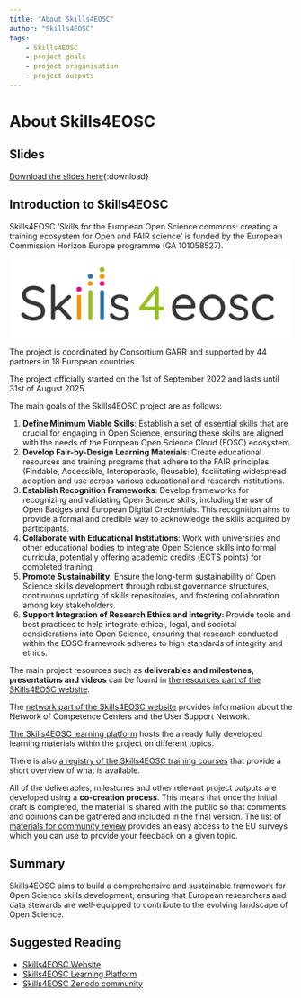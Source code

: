 ```yaml
---
title: "About Skills4EOSC"
author: "Skills4EOSC"
tags: 
    - Skills4EOSC
    - project goals
    - project oraganisation
    - project outputs
---
```


# About Skills4EOSC

## Slides

[Download the slides here](https://github.com/FAIR-by-Design-Methodology/IDCC24workshop/raw/main/resources/02%20Skills4EOSC/Skills4EOSC-IDCCworkshop_FAIR-by-Design_Methodology.pptx){:download}


## Introduction to Skills4EOSC

Skills4EOSC ‘Skills for the European Open Science commons: creating a training ecosystem for Open and FAIR science’ is funded by the European Commission Horizon Europe programme (GA 101058527).

![Skills4EOSC logo](./attachments/Skills4EOSC_logo_extended.png)

The project is coordinated by Consortium GARR and supported by 44 partners in 18 European countries.

The project officially started on the 1st of September 2022 and lasts until 31st of August 2025.

The main goals of the Skills4EOSC project are as follows:

1. **Define Minimum Viable Skills**: Establish a set of essential skills that are crucial for engaging in Open Science, ensuring these skills are aligned with the needs of the European Open Science Cloud (EOSC) ecosystem.
2. **Develop Fair-by-Design Learning Materials**: Create educational resources and training programs that adhere to the FAIR principles (Findable, Accessible, Interoperable, Reusable), facilitating widespread adoption and use across various educational and research institutions.
3. **Establish Recognition Frameworks**: Develop frameworks for recognizing and validating Open Science skills, including the use of Open Badges and European Digital Credentials. This recognition aims to provide a formal and credible way to acknowledge the skills acquired by participants.
4. **Collaborate with Educational Institutions**: Work with universities and other educational bodies to integrate Open Science skills into formal curricula, potentially offering academic credits (ECTS points) for completed training.
5. **Promote Sustainability**: Ensure the long-term sustainability of Open Science skills development through robust governance structures, continuous updating of skills repositories, and fostering collaboration among key stakeholders.
6. **Support Integration of Research Ethics and Integrity**: Provide tools and best practices to help integrate ethical, legal, and societal considerations into Open Science, ensuring that research conducted within the EOSC framework adheres to high standards of integrity and ethics.

The main project resources such as **deliverables and milestones, presentations and videos** can be found in [the resources part of the SKills4EOSC website](https://www.skills4eosc.eu/resources).

The [network part of the Skills4EOSC website](https://www.skills4eosc.eu/network) provides information about the Network of Competence Centers and the User Support Network.

[The Skills4EOSC learning platform](https://learning.skills4eosc.eu/) hosts the already fully developed learning materials within the project on different topics.

There is also [a registry of the Skills4EOSC training courses](https://www.skills4eosc.eu/participate/skills4eosc-training-courses) that provide a short overview of what is available.

All of the deliverables, milestones and other relevant project outputs are developed using a **co-creation process**. This means that once the initial draft is completed, the material is shared with the public so that comments and opinions can be gathered and included in the final version. The list of [materials for community review](https://www.skills4eosc.eu/participate/materials-for-community-review) provides an easy access to the EU surveys which you can use to provide your feedback on a given topic.


## Summary 

Skills4EOSC aims to build a comprehensive and sustainable framework for Open Science skills development, ensuring that European researchers and data stewards are well-equipped to contribute to the evolving landscape of Open Science.


## Suggested Reading

- [Skills4EOSC Website](https://www.skills4eosc.eu/)
- [Skills4EOSC Learning Platform](https://learning.skills4eosc.eu/)
- [Skills4EOSC Zenodo community](https://zenodo.org/communities/skills4eosc/records?q=&l=list&p=1&s=10&sort=newest)



